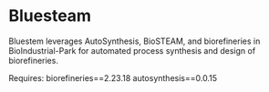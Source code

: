 # Bluesteam

Bluestem leverages AutoSynthesis, BioSTEAM, and biorefineries in BioIndustrial-Park for automated process synthesis and
design of biorefineries.

Requires:
biorefineries==2.23.18
autosynthesis==0.0.15
